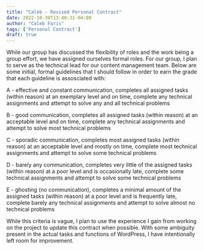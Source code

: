 ```yaml
---
title: "Caleb - Revised Personal Contract"
date: 2022-10-30T13:40:31-04:00
author: "Caleb Faris"
tags: ['Personal Contract']
draft: true
---
```


While our group has discussed the flexibility of roles and the work being a group effort, we have assigned ourselves formal roles. For our group, I plan to serve as the technical lead for our content management team. Below are some initial, formal guidelines that I should follow in order to earn the grade that each guideline is assosciated with:

A - effective and constant communication, completes all assigned tasks (within reason) at an exemplary level and on time, complete any technical assignments and attempt to solve any and all technical problems
	
B - good communication, completes all assigned tasks (within reason) at an acceptable level and on time, complete any technical assignments and attempt to solve most technical problems

C - sporadic communication, completes most assigned tasks (within reason) at an acceptable level and mostly on time, complete most technical assignments and attempt to solve some technical problems

D - barely any communication, completes very little of the assigned tasks (within reason) at a poor level and is occasionally late, complete some technical assignments and attempt to solve some technical problems

E - ghosting (no communication), completes a minimal amount of the assigned tasks (within reason) at a poor level and is frequently late, complete barely any technical assignments and attempt to solve almost no technical problems
	
While this criteria is vague, I plan to use the experience I gain from working on the project to update this contract when possible. With some ambiguity present in the actual tasks and functions of WordPress, I have intentionally left room for improvement. 
